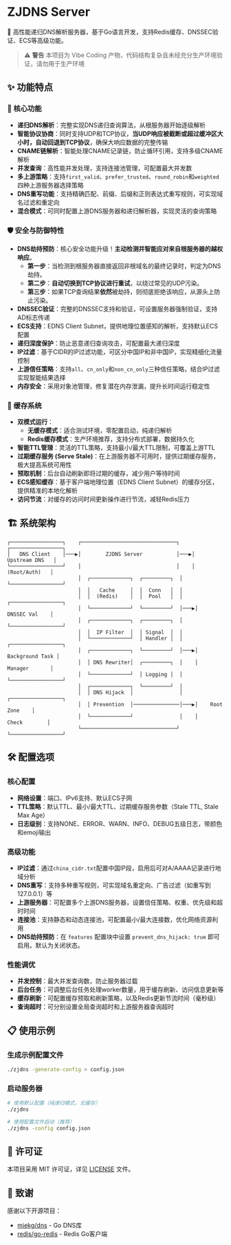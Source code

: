 # ZJDNS Server

🚀 高性能递归DNS解析服务器，基于Go语言开发，支持Redis缓存、DNSSEC验证、ECS等高级功能。

> ⚠️ **警告**
> 本项目为 Vibe Coding 产物，代码结构复杂且未经充分生产环境验证，请勿用于生产环境

## ✨ 功能特点

### 🔧 核心功能
- **递归DNS解析**：完整实现DNS递归查询算法，从根服务器开始逐级解析
- **智能协议协商**：同时支持UDP和TCP协议，**当UDP响应被截断或超过缓冲区大小时，自动回退到TCP协议**，确保大响应数据的完整传输
- **CNAME链解析**：智能处理CNAME记录链，防止循环引用，支持多级CNAME解析
- **并发查询**：高性能并发处理，支持连接池管理，可配置最大并发数
- **多上游策略**：支持`first_valid`、`prefer_trusted`、`round_robin`和`weighted`四种上游服务器选择策略
- **DNS重写功能**：支持精确匹配、前缀、后缀和正则表达式重写规则，可实现域名过滤和重定向
- **混合模式**：可同时配置上游DNS服务器和递归解析器，实现灵活的查询策略

### 🛡️ 安全与防御特性
- **DNS劫持预防**：核心安全功能升级！**主动检测并智能应对来自根服务器的越权响应**。
  - **第一步**：当检测到根服务器直接返回非根域名的最终记录时，判定为DNS劫持。
  - **第二步**：**自动切换到TCP协议进行重试**，以绕过常见的UDP污染。
  - **第三步**：如果TCP查询结果**依然**被劫持，则彻底拒绝该响应，从源头上防止污染。
- **DNSSEC验证**：完整的DNSSEC支持和验证，可设置服务器强制验证，支持AD标志传递
- **ECS支持**：EDNS Client Subnet，提供地理位置感知的解析，支持默认ECS配置
- **递归深度保护**：防止恶意递归查询攻击，可配置最大递归深度
- **IP过滤**：基于CIDR的IP过滤功能，可区分中国IP和非中国IP，实现精细化流量控制
- **上游信任策略**：支持`all`、`cn_only`和`non_cn_only`三种信任策略，结合IP过滤实现智能结果选择
- **内存安全**：采用对象池管理，修复潜在内存泄漏，提升长时间运行稳定性

### 💾 缓存系统
- **双模式运行**：
  - **无缓存模式**：适合测试环境，零配置启动，纯递归解析
  - **Redis缓存模式**：生产环境推荐，支持分布式部署，数据持久化
- **智能TTL管理**：灵活的TTL策略，支持最小/最大TTL限制，可覆盖上游TTL
- **过期缓存服务 (Serve Stale)**：在上游服务器不可用时，提供过期缓存服务，极大提高系统可用性
- **预取机制**：后台自动刷新即将过期的缓存，减少用户等待时间
- **ECS感知缓存**：基于客户端地理位置（EDNS Client Subnet）的缓存分区，提供精准的本地化解析
- **访问节流**：对缓存的访问时间更新操作进行节流，减轻Redis压力

## 🏗️ 系统架构

```
┌─────────────────┐    ┌───────────────────────────────┐    ┌─────────────────┐
│   DNS Client    │───▶│        ZJDNS Server           │───▶│  Upstream DNS   │
└─────────────────┘    │                               │    │   (Root/Auth)   │
                       │  ┌─────────────┐  ┌─────────┐  │    └─────────────────┘
                       │  │   Cache     │  │  Conn   │  │
                       │  │  (Redis)    │  │  Pool   │  │    ┌─────────────────┐
                       │  └─────────────┘  └─────────┘  │───▶│   DNSSEC Val    │
                       │  ┌─────────────┐  ┌─────────┐  │    └─────────────────┘
                       │  │  IP Filter  │  │ Signal  │  │
                       │  └─────────────┘  │ Handler │  │    ┌─────────────────┐
                       │  ┌─────────────┐  └─────────┘  │───▶│ Background Task │
                       │  │ DNS Rewriter│  ┌─────────┐  │    │   Manager       │
                       │  └─────────────┘  │ Logging │  │    └─────────────────┘
                       │  ┌─────────────┐  └─────────┘  │
                       │  │ DNS Hijack  │               │    ┌─────────────────┐
                       │  │ Prevention  │───────────────│───▶│    Root Zone    │
                       │  └─────────────┘               │    │    Check        │
                       └───────────────────────────────┘    └─────────────────┘
```

## 🛠️ 配置选项

### 核心配置
- **网络设置**：端口、IPv6支持、默认ECS子网
- **TTL策略**：默认TTL、最小/最大TTL、过期缓存服务参数（Stale TTL, Stale Max Age）
- **日志级别**：支持NONE、ERROR、WARN、INFO、DEBUG五级日志，带颜色和emoji输出

### 高级功能
- **IP过滤**：通过`china_cidr.txt`配置中国IP段，启用后可对A/AAAA记录进行地域分析
- **DNS重写**：支持多种重写规则，可实现域名重定向、广告过滤（如重写到127.0.0.1）等
- **上游服务器**：可配置多个上游DNS服务器，设置信任策略、权重、优先级和超时时间
- **连接池**：支持静态和动态连接池，可配置最小/最大连接数，优化网络资源利用
- **DNS劫持预防**：在 `features` 配置块中设置 `prevent_dns_hijack: true` 即可启用。默认为关闭状态。

### 性能调优
- **并发控制**：最大并发查询数，防止服务器过载
- **后台任务**：可调整后台任务处理worker数量，用于缓存刷新、访问信息更新等
- **缓存刷新**：可配置缓存预取和刷新策略，以及Redis更新节流时间（毫秒级）
- **查询超时**：可分别设置全局查询超时和上游服务器查询超时

## 📋 使用示例

### 生成示例配置文件
```bash
./zjdns -generate-config > config.json
```

### 启动服务器
```bash
# 使用默认配置（纯递归模式，无缓存）
./zjdns

# 使用配置文件启动（推荐）
./zjdns -config config.json
```

## 📝 许可证

本项目采用 MIT 许可证，详见 [LICENSE](LICENSE) 文件。

## 🙏 致谢

感谢以下开源项目：
- [miekg/dns](https://github.com/miekg/dns) - Go DNS库
- [redis/go-redis](https://github.com/redis/go-redis) - Redis Go客户端
